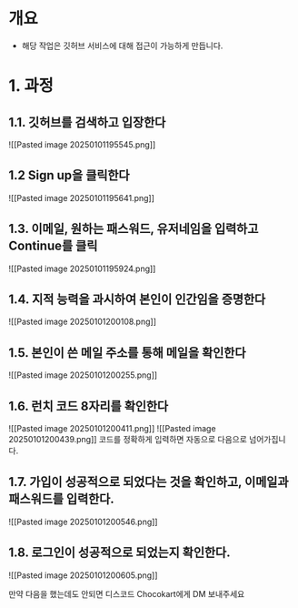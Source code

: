 # 개요
- 해당 작업은 깃허브 서비스에 대해 접근이 가능하게 만듭니다.
# 1. 과정

## 1.1. 깃허브를 검색하고 입장한다
![[Pasted image 20250101195545.png]]
## 1.2 Sign up을 클릭한다
![[Pasted image 20250101195641.png]]
## 1.3. 이메일, 원하는 패스워드, 유저네임을 입력하고 Continue를 클릭
![[Pasted image 20250101195924.png]]
## 1.4. 지적 능력을 과시하여 본인이 인간임을 증명한다
![[Pasted image 20250101200108.png]]
## 1.5. 본인이 쓴 메일 주소를 통해 메일을 확인한다
![[Pasted image 20250101200255.png]]
## 1.6. 런치 코드 8자리를 확인한다
![[Pasted image 20250101200411.png]]
![[Pasted image 20250101200439.png]]
코드를 정확하게 입력하면 자동으로 다음으로 넘어가집니다.
## 1.7. 가입이 성공적으로 되었다는 것을 확인하고, 이메일과 패스워드를 입력한다.
![[Pasted image 20250101200546.png]]
## 1.8. 로그인이 성공적으로 되었는지 확인한다.
![[Pasted image 20250101200605.png]]

만약 다음을 했는데도 안되면 디스코드 Chocokart에게 DM 보내주세요














